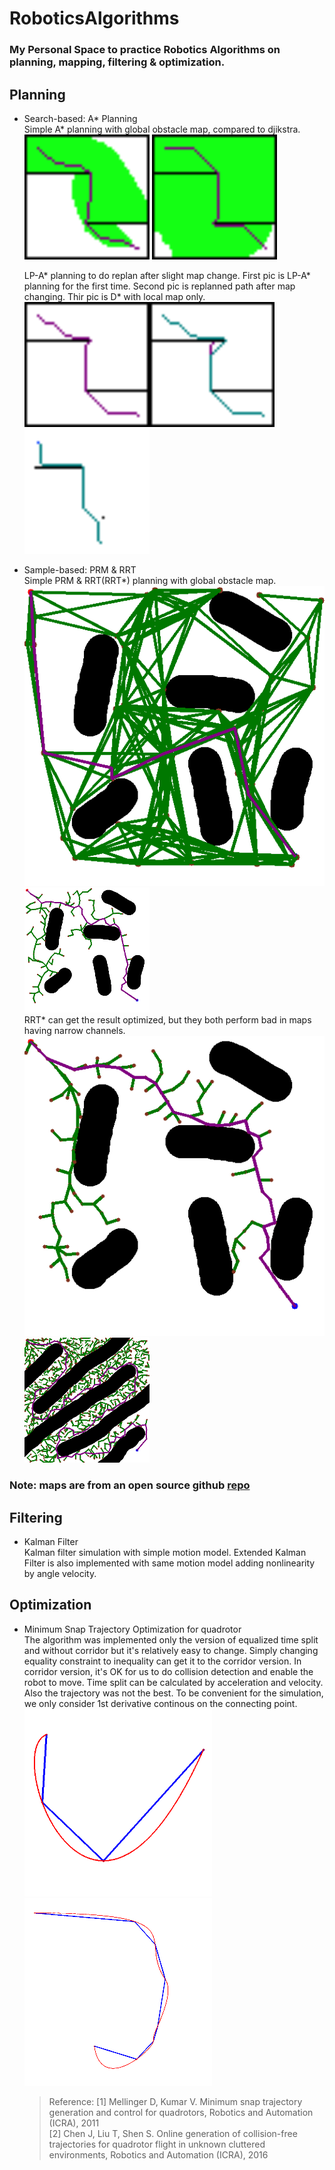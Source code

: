 # RoboticsAlgorithms

### My Personal Space to practice Robotics Algorithms on planning, mapping, filtering & optimization.

## Planning

- Search-based: A* Planning\
  Simple A* planning with global obstacle map, compared to djikstra.\
  !["A*"](./results/planning/astar.png) !["Djikstra"](./results/planning/djikstra.png)

  LP-A* planning to do replan after slight map change. First pic is LP-A* planning for the first time. Second pic is replanned path after map changing. Thir pic is D* with local map only.\
  !["LPA*-1"](./results/planning/lpastar1.png)!["LPA*-2"](./results/planning/lpastar2.png)!["D*-Lite"](./results/planning/dstar.png)

- Sample-based: PRM & RRT\
  Simple PRM & RRT(RRT*) planning with global obstacle map.\
  !["PRM"](./results/planning/prm.png) !["RRT"](./results/planning/rrt.png)\
  RRT* can get the result optimized, but they both perform bad in maps having narrow channels.\
  !["RRT*"](./results/planning/rrt_star.png) !["RRT_Tough"](./results/planning/rrt2.png)

### Note: maps are from an open source github  [repo](https://github.com/XM522706601/robotics_tutorial_for_zhihu)

## Filtering

- Kalman Filter\
  Kalman filter simulation with simple motion model. Extended Kalman Filter is also implemented with same motion model adding nonlinearity by angle velocity.

## Optimization

- Minimum Snap Trajectory Optimization for quadrotor\
  The algorithm was implemented only the version of equalized time split and without corridor but it's relatively easy to change. Simply changing equality constraint to inequality can get it to the corridor version. In corridor version, it's OK for us to do collision detection and enable the robot to move. Time split can be calculated by acceleration and velocity. Also the trajectory was not the best. To be convenient for the simulation, we only consider 1st derivative continous on the connecting point.\
  !["Minimum_snap"](./results/optimization/minimum_snapQP.png)!["ContinuousOpitimization"](results/optimization/minimum_snap2.png)
  >Reference: [1] Mellinger D, Kumar V. Minimum snap trajectory generation and control for quadrotors, Robotics and Automation (ICRA), 2011\
  >[2] Chen J, Liu T, Shen S. Online generation of collision-free trajectories for quadrotor flight in unknown cluttered environments, Robotics and Automation (ICRA), 2016
